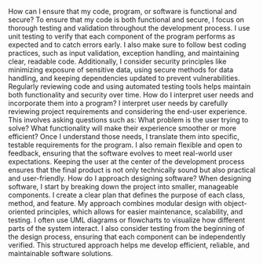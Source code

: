 How can I ensure that my code, program, or software is functional and secure?
To ensure that my code is both functional and secure, I focus on thorough testing and validation throughout the development process. I use unit testing to verify that each component of the program performs as expected and to catch errors early. I also make sure to follow best coding practices, such as input validation, exception handling, and maintaining clear, readable code. Additionally, I consider security principles like minimizing exposure of sensitive data, using secure methods for data handling, and keeping dependencies updated to prevent vulnerabilities. Regularly reviewing code and using automated testing tools helps maintain both functionality and security over time.
How do I interpret user needs and incorporate them into a program?
I interpret user needs by carefully reviewing project requirements and considering the end-user experience. This involves asking questions such as: What problem is the user trying to solve? What functionality will make their experience smoother or more efficient? Once I understand those needs, I translate them into specific, testable requirements for the program. I also remain flexible and open to feedback, ensuring that the software evolves to meet real-world user expectations. Keeping the user at the center of the development process ensures that the final product is not only technically sound but also practical and user-friendly.
How do I approach designing software?
When designing software, I start by breaking down the project into smaller, manageable components. I create a clear plan that defines the purpose of each class, method, and feature. My approach combines modular design with object-oriented principles, which allows for easier maintenance, scalability, and testing. I often use UML diagrams or flowcharts to visualize how different parts of the system interact. I also consider testing from the beginning of the design process, ensuring that each component can be independently verified. This structured approach helps me develop efficient, reliable, and maintainable software solutions.

